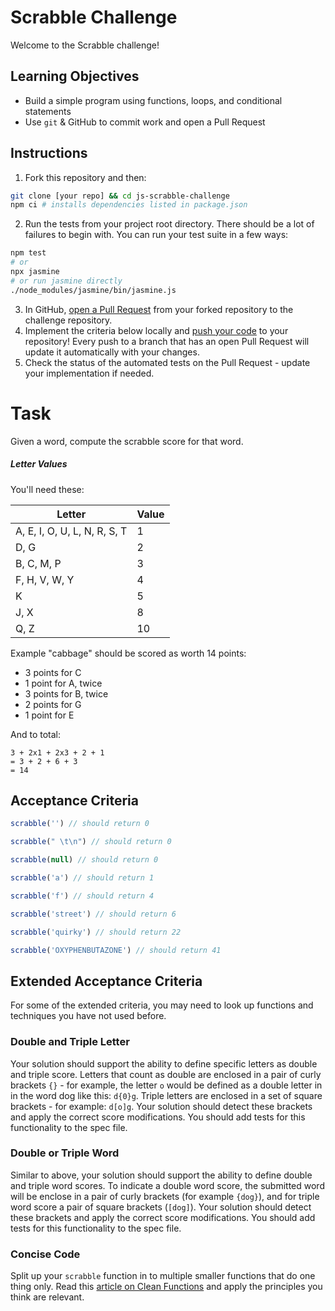 # Scrabble Challenge

Welcome to the Scrabble challenge!

## Learning Objectives
- Build a simple program using functions, loops, and conditional statements
- Use `git` & GitHub to commit work and open a Pull Request

## Instructions

1. Fork this repository and then:
```sh
git clone [your repo] && cd js-scrabble-challenge
npm ci # installs dependencies listed in package.json
```
2. Run the tests from your project root directory. There should be a lot of failures to begin with. You can run your test suite in a few ways:
```sh
npm test
# or
npx jasmine
# or run jasmine directly
./node_modules/jasmine/bin/jasmine.js
```
3. In GitHub, [open a Pull Request](https://docs.github.com/en/github/collaborating-with-issues-and-pull-requests/creating-a-pull-request) from your forked repository to the challenge repository.
4. Implement the criteria below locally and [push your code](https://docs.github.com/en/github/managing-files-in-a-repository/adding-a-file-to-a-repository-using-the-command-line) to your repository! Every push to a branch that has an open Pull Request will update it automatically with your changes.
5. Check the status of the automated tests on the Pull Request - update your implementation if needed.

# Task

Given a word, compute the scrabble score for that word.

##### Letter Values

You'll need these:

| Letter                        | Value  |
| ----                          |  ----  |
| A, E, I, O, U, L, N, R, S, T  |     1  |
| D, G                          |     2  |
| B, C, M, P                    |     3  |
| F, H, V, W, Y                 |     4  |
| K                             |     5  |
| J, X                          |     8  |
| Q, Z                          |     10 |

Example
"cabbage" should be scored as worth 14 points:

- 3 points for C
- 1 point for A, twice
- 3 points for B, twice
- 2 points for G
- 1 point for E

And to total:

```
3 + 2x1 + 2x3 + 2 + 1
= 3 + 2 + 6 + 3
= 14
```

## Acceptance Criteria

```js
scrabble('') // should return 0

scrabble(" \t\n") // should return 0

scrabble(null) // should return 0

scrabble('a') // should return 1

scrabble('f') // should return 4

scrabble('street') // should return 6

scrabble('quirky') // should return 22

scrabble('OXYPHENBUTAZONE') // should return 41
```

## Extended Acceptance Criteria

For some of the extended criteria, you may need to look up functions and techniques you have not used before.

### Double and Triple Letter
Your solution should support the ability to define specific letters as double and triple score. Letters that count as double are enclosed in a pair of curly brackets `{}` - for example, the letter `o` would be defined as a double letter in in the word dog like this: `d{0}g`. Triple letters are enclosed in a set of square brackets - for example: `d[o]g`. Your solution should detect these brackets and apply the correct score modifications. You should add tests for this functionality to the spec file.

### Double or Triple Word
Similar to above, your solution should support the ability to define double and triple word scores. To indicate a double word score, the submitted word will be enclose in a pair of curly brackets (for example `{dog}`), and for triple word score a pair of square brackets (`[dog]`). Your solution should detect these brackets and apply the correct score modifications. You should add tests for this functionality to the spec file.

### Concise Code
Split up your `scrabble` function in to multiple smaller functions that do one thing only. Read this [article on Clean Functions](https://github.com/ryanmcdermott/clean-code-javascript#functions) and apply the principles you think are relevant.
